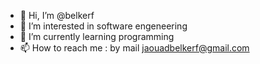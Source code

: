 - 👋 Hi, I’m @belkerf
- 👀 I’m interested in software engeneering
- 🌱 I’m currently learning programming
- 📫 How to reach me : by mail jaouadbelkerf@gmail.com

<!---
belkerf/belkerf is a ✨ special ✨ repository because its `README.md` (this file) appears on your GitHub profile.
You can click the Preview link to take a look at your changes.
--->
